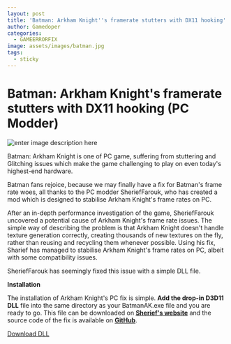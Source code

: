 ```yaml
---
layout: post
title: 'Batman: Arkham Knight''s framerate stutters with DX11 hooking'
author: Gamedoper
categories:
  - GAMEERRORFIX
image: assets/images/batman.jpg
tags:
  - sticky
---
```


# Batman: Arkham Knight's framerate stutters with DX11 hooking (PC Modder)

![enter image description here](https://i.imgur.com/nTUmCRb.png)

Batman: Arkham Knight is one of PC game, suffering from stuttering and Glitching issues which make the game challenging to play on even today's highest-end hardware.

Batman fans rejoice, because we may finally have a fix for Batman's frame rate woes, all thanks to the PC modder SheriefFarouk, who has created a mod which is designed to stabilise Arkham Knight's frame rates on PC.

After an in-depth performance investigation of the game, SheriefFarouk uncovered a potential cause of Arkham Knight's frame rate issues. The simple way of describing the problem is that Arkham Knight doesn't handle texture generation correctly, creating thousands of new textures on the fly, rather than reusing and recycling them whenever possible. Using his fix, Sharief has managed to stabilise Arkham Knight's frame rates on PC, albeit with some compatibility issues.

SheriefFarouk has seemingly fixed this issue with a simple DLL file.

**Installation**

The installation of Arkham Knight's PC fix is simple. **Add the drop-in D3D11 DLL** file into the same directory as your BatmanAK.exe file and you are ready to go. This file can be downloaded on [**Sherief's website**](https://sherief.fyi/post/arkham-quixote/) and the source code of the fix is available on [**GitHub**](https://code.sherief.fyi/sherief/arkham-fixer/src/branch/batman).

[Download DLL](https://sherief.fyi/arkham-knight/dxgi.dll)